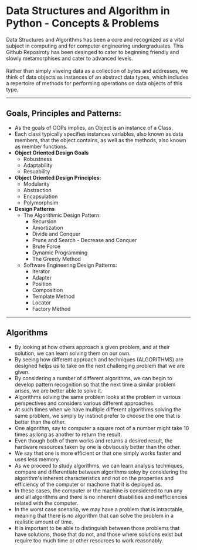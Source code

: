 ﻿# Data Structures and Algorithm in Python - Concepts & Problems

 Data Structures and Algorithms has been a core and recognized as a vital subject in computing and for computer engineering undergraduates. This Github Reposiroty has been desinged to cater to beginning friendly and slowly metamorphises and cater to advanced levels. <br>
 <br>
 Rather than simply viweing data as a collection of bytes and addresses, we think of data objects as instances of an abstract data types, which includes a repertoire of methods for performing operations on data objects of this type.
 <hr/>
 
 ## Goals, Principles and Patterns:
 - As the goals of OOPs implies, an Object is an instance of a Class.
 - Each class typically specifies instances variables, also known as data members, that the object contains, as well as the methods, also known as member functions.
 - **Object Oriented Design Goals**
     - Robustness
     - Adaptability
     - Resuability
  - **Object Oriented Design Principles:**
     - Modularity
     - Abstraction
     - Encapsulation
     - Polymorphsim
 - **Design Patterns**
     - The Algorithmic Design Pattern:
        - Recursion
        - Amortization
        - Divide and Conquer
        - Prune and Search - Decrease and Conquer
        - Brute Force
        - Dynamic Programming
        - The Greedy Method
    - Software Engineering Design Patterns:
        - Iterator
        - Adapter
        - Position
        - Composition
        - Template Method
        - Locator
        - Factory Method
<hr/>

## Algorithms
- By looking at how others approach a given problem, and at their solution, we can learn solving them on our own.
- By seeing how different approach and techniques (ALGORITHMS) are designed helps us to take on the next challenging problem that we are given.
- By considering a number of different algorithms, we can begin to develop pattern recognition so that the next time a similar problem arises, we are better able to solve it.
- Algorithms solving the same problem looks at the problem in various perspectives and considers various different approaches.
- At such times when we have multiple different algorithms solving the same problem, we simply by instinct prefer to choose the one that is better than the other.
- One algorithm, say to computer a square root of a number might take 10 times as long as another to return the result. 
- Even though both of them works and returns a desired result, the hardware resources taken by one is obvisously better than the other.
- We say that one is more efficient or that one simply works faster and uses less memory.
- As we proceed to study algorithms, we can learn analysis techniques, compare and differentiate between algorithms soley by considering the algorithm's inherent characteristics and not on the properties and efficiency of the computer or machone that it is deployed as.
- In these cases, the computer or the machine is considered to run any and all algorithms and there is no inherent disabilities and inefficiencies related with the computer.
- In the worst case scenario, we may have a problem that is intractable, meaning that there is no algorithm that can solve the problem in a realistic amount of time. 
- It is important to be able to distinguish between those problems that have solutions, those that do not, and those where
 solutions exist but require too much time or other resources to work reasonably.
